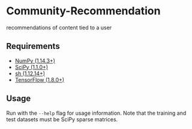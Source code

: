 # Community-Recommendation
recommendations of content tied to a user

## Requirements 
* [NumPy (1.14.3+)](http://www.numpy.org/)
* [SciPy (1.1.0+)](https://www.scipy.org/)
* [sh (1.12.14+)](https://amoffat.github.io/sh/)
* [TensorFlow (1.8.0+)](https://www.tensorflow.org/)

## Usage
Run with the `--help` flag for usage information. Note that the training and test datasets must be SciPy sparse matrices.
